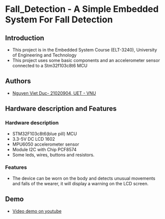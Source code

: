 # Fall_Detection - A Simple Embedded System For Fall Detection


## Introduction
- This project is in the Embedded System Course (ELT-3240), University of Engineering and Technology
- This project uses some basic components and an accelerometer sensor connected to a Stm32f103c8t6 MCU

## Authors
- [Nguyen Viet Duc- 21020904, UET - VNU](https://github.com/vieedu3vif)

## Hardware description and Features
 ### Hardware description
- STM32F103c8t6(blue pill) MCU
- 3.3-5V DC LCD 1602
- MPU6050 accelerometer sensor
- Module I2C with Chip PCF8574
- Some leds, wires, buttons and resistors.

### Features
- The device can be worn on the body and detects unusual movements and falls of the wearer, it will display a warning on the LCD screen.

## Demo
- [Video demo on youtube](https://www.youtube.com/watch?v=14fzugDGAuc)
